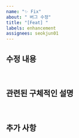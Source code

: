 ```yaml
---
name: "✨ Fix"
about: " 버그 수정"
title: "[Feat] "
labels: enhancement
assignees: seokjun01
---
```


## 수정 내용
<br>

## 관련된 구체적인 설명
<br>

## 추가 사항
